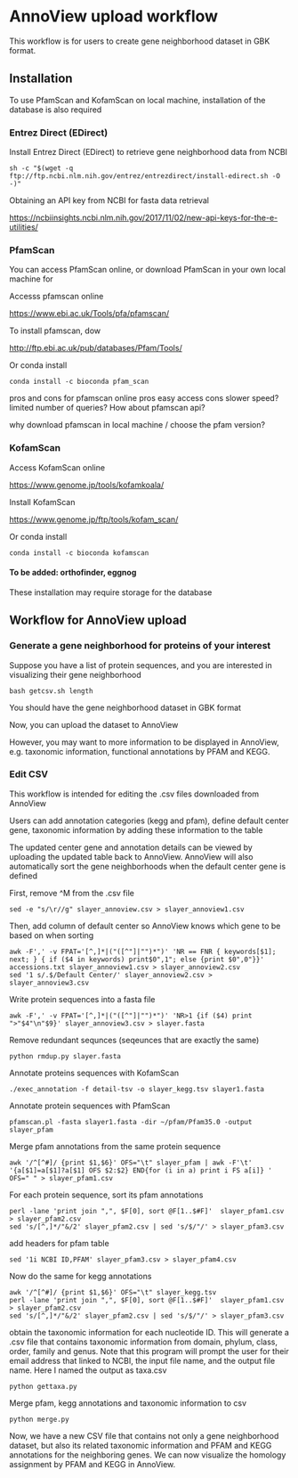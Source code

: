 
# AnnoView upload workflow

This workflow is for users to create gene neighborhood dataset in GBK format.

## Installation

To use PfamScan and KofamScan on local machine, installation of the database is also required 

### Entrez Direct (EDirect)

Install Entrez Direct (EDirect) to retrieve gene neighborhood data from NCBI

```
sh -c "$(wget -q ftp://ftp.ncbi.nlm.nih.gov/entrez/entrezdirect/install-edirect.sh -O -)"
```

Obtaining an API key from NCBI for fasta data retrieval 

https://ncbiinsights.ncbi.nlm.nih.gov/2017/11/02/new-api-keys-for-the-e-utilities/

### PfamScan

You can access PfamScan online, or download PfamScan in your own local machine for 

Accesss pfamscan online

https://www.ebi.ac.uk/Tools/pfa/pfamscan/

To install pfamscan, dow

http://ftp.ebi.ac.uk/pub/databases/Pfam/Tools/

Or conda install

```
conda install -c bioconda pfam_scan
```

pros and cons for pfamscan online
pros easy access
cons slower speed? limited number of queries?
How about pfamscan api?

why download pfamscan in local machine / choose the pfam version? 


### KofamScan

Access KofamScan online

https://www.genome.jp/tools/kofamkoala/

Install KofamScan

https://www.genome.jp/ftp/tools/kofam_scan/

Or conda install

```
conda install -c bioconda kofamscan
```

#### To be added: orthofinder, eggnog 

These installation may require storage for the database   

## Workflow for AnnoView upload

### Generate a gene neighborhood for proteins of your interest

Suppose you have a list of protein sequences, and you are interested in visualizing their gene neighborhood

```
bash getcsv.sh length
```
You should have the gene neighborhood dataset in GBK format

Now, you can upload the dataset to AnnoView

However, you may want to more information to be displayed in AnnoView, e.g. taxonomic information, functional annotations by PFAM and KEGG.

### Edit CSV 
This workflow is intended for editing the .csv files downloaded from AnnoView

Users can add annotation categories (kegg and pfam), define default center gene, taxonomic information by adding these information to the table

The updated center gene and annotation details can be viewed by uploading the updated table back to AnnoView. AnnoView will also automatically sort the gene neighborhoods when the default center gene is defined

First, remove ^M from the .csv file 

```
sed -e "s/\r//g" slayer_annoview.csv > slayer_annoview1.csv
```

Then, add column of default center so AnnoView knows which gene to be based on when sorting

```
awk -F',' -v FPAT='[^,]*|("([^"]|"")*")' 'NR == FNR { keywords[$1]; next; } { if ($4 in keywords) print$0",1"; else {print $0",0"}}' accessions.txt slayer_annoview1.csv > slayer_annoview2.csv
sed '1 s/.$/Default Center/' slayer_annoview2.csv > slayer_annoview3.csv
```

Write protein sequences into a fasta file

```
awk -F',' -v FPAT='[^,]*|("([^"]|"")*")' 'NR>1 {if ($4) print ">"$4"\n"$9}' slayer_annoview3.csv > slayer.fasta
```

Remove redundant sequnces (seqeunces that are exactly the same) 

```
python rmdup.py slayer.fasta
```

Annotate proteins sequences with KofamScan

```
./exec_annotation -f detail-tsv -o slayer_kegg.tsv slayer1.fasta
```

Annotate protein sequences with PfamScan

```
pfamscan.pl -fasta slayer1.fasta -dir ~/pfam/Pfam35.0 -output slayer_pfam
```

Merge pfam annotations from the same protein sequence

```
awk '/^[^#]/ {print $1,$6}' OFS="\t" slayer_pfam | awk -F'\t' '{a[$1]=a[$1]?a[$1] OFS $2:$2} END{for (i in a) print i FS a[i]} ' OFS=" " > slayer_pfam1.csv
```

For each protein sequence, sort its pfam annotations

```
perl -lane 'print join ",", $F[0], sort @F[1..$#F]'  slayer_pfam1.csv > slayer_pfam2.csv
sed 's/[^,]*/"&/2' slayer_pfam2.csv | sed 's/$/"/' > slayer_pfam3.csv
```

add headers for pfam table   

```
sed '1i NCBI ID,PFAM' slayer_pfam3.csv > slayer_pfam4.csv   
```

Now do the same for kegg annotations

```
awk '/^[^#]/ {print $1,$6}' OFS="\t" slayer_kegg.tsv
perl -lane 'print join ",", $F[0], sort @F[1..$#F]'  slayer_pfam1.csv > slayer_pfam2.csv
sed 's/[^,]*/"&/2' slayer_pfam2.csv | sed 's/$/"/' > slayer_pfam3.csv
```

obtain the taxonomic information for each nucleotide ID. This will generate a .csv file that contains taxonomic information from domain, phylum, class, order, family and genus. Note that this program will prompt the user for their email address that linked to NCBI, the input file name, and the output file name. Here I named the output as taxa.csv

```
python gettaxa.py
```

Merge pfam, kegg annotations and taxonomic information to csv   

```
python merge.py
```

Now, we have a new CSV file that contains not only a gene neighborhood dataset, but also its related taxonomic information and PFAM and KEGG annotations for the neighboring genes. We can now visualize the homology assignment by PFAM and KEGG in AnnoView.
